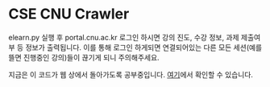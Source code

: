 # CSE CNU Crawler

elearn.py 실행 후 portal.cnu.ac.kr 로그인 하시면 강의 진도, 수강 정보, 과제 제출여부 등 정보가 출력됩니다.
이를 통해 로그인 하게되면 연결되어있는 다른 모든 세션(예를뜰면 진행중인 강의)들이 끊기게 되니 주의해주세요.

지금은 이 코드가 웹 상에서 돌아가도록 공부중입니다. [여기](https://github.com/Yabby1997/CSE-CNU-Crawler-WEB)에서 확인할 수 있습니다.
